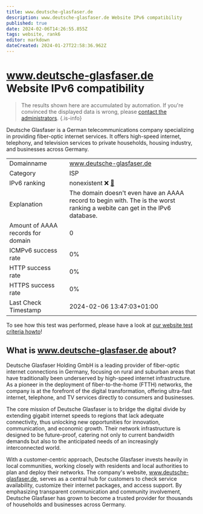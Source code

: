 ```yaml
---
title: www.deutsche-glasfaser.de
description: www.deutsche-glasfaser.de Website IPv6 compatibility
published: true
date: 2024-02-06T14:26:55.855Z
tags: website, rank6
editor: markdown
dateCreated: 2024-01-27T22:58:36.962Z
---
```


# www.deutsche-glasfaser.de Website IPv6 compatibility

> The results shown here are accumulated by automation. If you're convinced the displayed data is wrong, please [contact the administrators](/howto/chat). 
{.is-info}

Deutsche Glasfaser is a German telecommunications company specializing in providing fiber-optic internet services. It offers high-speed internet, telephony, and television services to private households, housing industry, and businesses across Germany.


|   |   |
| - | - |
| Domainname | www.deutsche-glasfaser.de
| Category | ISP |
| IPv6 ranking | nonexistent :x: [🔗](/howto/ranking) |
| Explanation | The domain doesn't even have an AAAA record to begin with. The is the worst ranking a webite can get in the IPv6 database. |
| Amount of AAAA records for domain | 0 |
| ICMPv6 success rate | 0%|
| HTTP success rate | 0% |
| HTTPS success rate | 0% |
| Last Check Timestamp | 2024-02-06 13:47:03+01:00 |

To see how this test was performed, please have a look at [our website test criteria howto](/howto/testcriteria/website)!


## What is www.deutsche-glasfaser.de about?
Deutsche Glasfaser Holding GmbH is a leading provider of fiber-optic internet connections in Germany, focusing on rural and suburban areas that have traditionally been underserved by high-speed internet infrastructure. As a pioneer in the deployment of fiber-to-the-home (FTTH) networks, the company is at the forefront of the digital transformation, offering ultra-fast internet, telephone, and TV services directly to consumers and businesses.

The core mission of Deutsche Glasfaser is to bridge the digital divide by extending gigabit internet speeds to regions that lack adequate connectivity, thus unlocking new opportunities for innovation, communication, and economic growth. Their network infrastructure is designed to be future-proof, catering not only to current bandwidth demands but also to the anticipated needs of an increasingly interconnected world.

With a customer-centric approach, Deutsche Glasfaser invests heavily in local communities, working closely with residents and local authorities to plan and deploy their networks. The company's website, www.deutsche-glasfaser.de, serves as a central hub for customers to check service availability, customize their internet packages, and access support. By emphasizing transparent communication and community involvement, Deutsche Glasfaser has grown to become a trusted provider for thousands of households and businesses across Germany.


